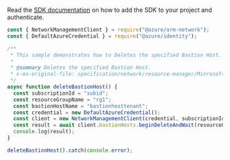 Read the [SDK documentation](https://github.com/Azure/azure-sdk-for-js/blob/%40azure%2Farm-network_27.0.0/sdk/network/arm-network/README.md) on how to add the SDK to your project and authenticate.

```javascript
const { NetworkManagementClient } = require("@azure/arm-network");
const { DefaultAzureCredential } = require("@azure/identity");

/**
 * This sample demonstrates how to Deletes the specified Bastion Host.
 *
 * @summary Deletes the specified Bastion Host.
 * x-ms-original-file: specification/network/resource-manager/Microsoft.Network/stable/2021-05-01/examples/BastionHostDelete.json
 */
async function deleteBastionHost() {
  const subscriptionId = "subid";
  const resourceGroupName = "rg1";
  const bastionHostName = "bastionhosttenant";
  const credential = new DefaultAzureCredential();
  const client = new NetworkManagementClient(credential, subscriptionId);
  const result = await client.bastionHosts.beginDeleteAndWait(resourceGroupName, bastionHostName);
  console.log(result);
}

deleteBastionHost().catch(console.error);
```
